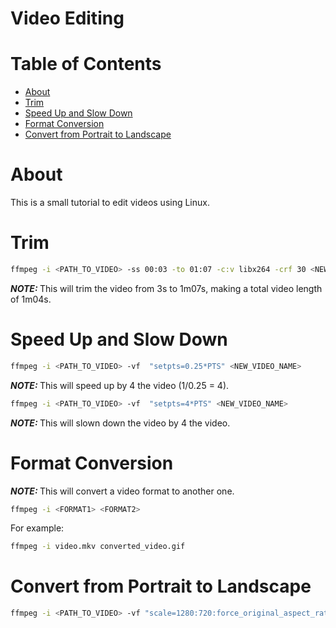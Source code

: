 # Video Editing

# Table of Contents
 - [About](#about)
 - [Trim](#trim)
 - [Speed Up and Slow Down](#speed-up-and-slow-down)
 - [Format Conversion](#format-conversion)
 - [Convert from Portrait to Landscape](#convert-from-portrait-to-landscape)
 
# About 

This is a small tutorial to edit videos using Linux.

# Trim 

```bash
ffmpeg -i <PATH_TO_VIDEO> -ss 00:03 -to 01:07 -c:v libx264 -crf 30 <NEW_VIDEO_NAME>
```
**<em>NOTE: </em>** This will trim the video from 3s to 1m07s, making a total video length of 1m04s.

# Speed Up and Slow Down

```bash
ffmpeg -i <PATH_TO_VIDEO> -vf  "setpts=0.25*PTS" <NEW_VIDEO_NAME>
```
**<em>NOTE: </em>** This will speed up by 4 the video (1/0.25 = 4).

```bash
ffmpeg -i <PATH_TO_VIDEO> -vf  "setpts=4*PTS" <NEW_VIDEO_NAME>
```
**<em>NOTE: </em>** This will slown down the video by 4 the video.

# Format Conversion

**<em>NOTE: </em>** This will convert a video format to another one. 

```bash
ffmpeg -i <FORMAT1> <FORMAT2>
```

For example:

```bash
ffmpeg -i video.mkv converted_video.gif
```


# Convert from Portrait to Landscape

```bash
ffmpeg -i <PATH_TO_VIDEO> -vf "scale=1280:720:force_original_aspect_ratio=decrease,pad=1280:720:-1:-1:color=black" <NEW_VIDEO_NAME>
```